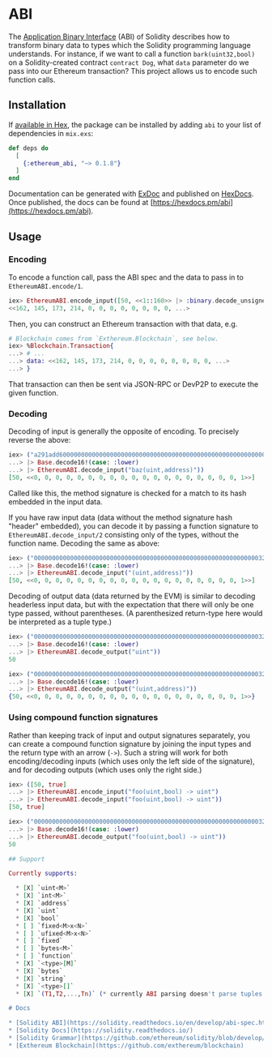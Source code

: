 # ABI

The [Application Binary Interface](https://solidity.readthedocs.io/en/develop/abi-spec.html) (ABI) of Solidity describes how to transform binary data to types which the Solidity programming language understands. For instance, if we want to call a function `bark(uint32,bool)` on a Solidity-created contract `contract Dog`, what `data` parameter do we pass into our Ethereum transaction? This project allows us to encode such function calls.

## Installation

If [available in Hex](https://hex.pm/docs/publish), the package can be installed
by adding `abi` to your list of dependencies in `mix.exs`:

```elixir
def deps do
  [
    {:ethereum_abi, "~> 0.1.8"}
  ]
end
```

Documentation can be generated with [ExDoc](https://github.com/elixir-lang/ex_doc)
and published on [HexDocs](https://hexdocs.pm). Once published, the docs can
be found at [https://hexdocs.pm/abi](https://hexdocs.pm/abi).

## Usage

### Encoding

To encode a function call, pass the ABI spec and the data to pass in to `EthereumABI.encode/1`.

```elixir
iex> EthereumABI.encode_input([50, <<1::160>> |> :binary.decode_unsigned], "baz(uint,address)")
<<162, 145, 173, 214, 0, 0, 0, 0, 0, 0, 0, 0, ...>
```

Then, you can construct an Ethereum transaction with that data, e.g.

```elixir
# Blockchain comes from `Exthereum.Blockchain`, see below.
iex> %Blockchain.Transaction{
...> # ...
...> data: <<162, 145, 173, 214, 0, 0, 0, 0, 0, 0, 0, 0, ...>
...> }
```

That transaction can then be sent via JSON-RPC or DevP2P to execute the given function.

### Decoding

Decoding of input is generally the opposite of encoding. To precisely reverse the above:

```elixir
iex> ("a291add600000000000000000000000000000000000000000000000000000000000000320000000000000000000000000000000000000000000000000000000000000001"
...> |> Base.decode16!(case: :lower)
...> |> EthereumABI.decode_input("baz(uint,address)"))
[50, <<0, 0, 0, 0, 0, 0, 0, 0, 0, 0, 0, 0, 0, 0, 0, 0, 0, 0, 0, 1>>]
```

Called like this, the method signature is checked for a match to its hash embedded in the input data.

If you have raw input data (data without the method signature hash "header" embedded), you can decode it by passing a function signature to `EthereumABI.decode_input/2` consisting only of the types, without the function name. Decoding the same as above:

```elixir
iex> ("00000000000000000000000000000000000000000000000000000000000000320000000000000000000000000000000000000000000000000000000000000001"
...> |> Base.decode16!(case: :lower)
...> |> EthereumABI.decode_input("(uint,address)"))
[50, <<0, 0, 0, 0, 0, 0, 0, 0, 0, 0, 0, 0, 0, 0, 0, 0, 0, 0, 0, 1>>]
```

Decoding of output data (data returned by the EVM) is similar to decoding headerless input data, but with the expectation that there will only be one type passed, without parentheses. (A parenthesized return-type here would be interpreted as a tuple type.)

```elixir
iex> ("0000000000000000000000000000000000000000000000000000000000000032"
...> |> Base.decode16!(case: :lower)
...> |> EthereumABI.decode_output("uint"))
50

iex> ("00000000000000000000000000000000000000000000000000000000000000320000000000000000000000000000000000000000000000000000000000000001"
...> |> Base.decode16!(case: :lower)
...> |> EthereumABI.decode_output("(uint,address)"))
{50, <<0, 0, 0, 0, 0, 0, 0, 0, 0, 0, 0, 0, 0, 0, 0, 0, 0, 0, 0, 1>>}
```

### Using compound function signatures

Rather than keeping track of input and output signatures separately, you can create a compound function signature by joining the input types and the return type with an arrow (`->`). Such a string will work for both encoding/decoding inputs (which uses only the left side of the signature), and for decoding outputs (which uses only the right side.)

```elixir
iex> ([50, true]
...> |> EthereumABI.encode_input("foo(uint,bool) -> uint")
...> |> EthereumABI.decode_input("foo(uint,bool) -> uint"))
[50, true]

iex> ("0000000000000000000000000000000000000000000000000000000000000032"
...> |> Base.decode16!(case: :lower)
...> |> EthereumABI.decode_output("foo(uint,bool) -> uint"))
50

## Support

Currently supports:

  * [X] `uint<M>`
  * [X] `int<M>`
  * [X] `address`
  * [X] `uint`
  * [X] `bool`
  * [ ] `fixed<M>x<N>`
  * [ ] `ufixed<M>x<N>`
  * [ ] `fixed`
  * [ ] `bytes<M>`
  * [ ] `function`
  * [X] `<type>[M]`
  * [X] `bytes`
  * [X] `string`
  * [X] `<type>[]`
  * [X] `(T1,T2,...,Tn)` (* currently ABI parsing doesn't parse tuples with multiple elements)

# Docs

* [Solidity ABI](https://solidity.readthedocs.io/en/develop/abi-spec.html)
* [Solidity Docs](https://solidity.readthedocs.io/)
* [Solidity Grammar](https://github.com/ethereum/solidity/blob/develop/docs/grammar.txt)
* [Exthereum Blockchain](https://github.com/exthereum/blockchain)
